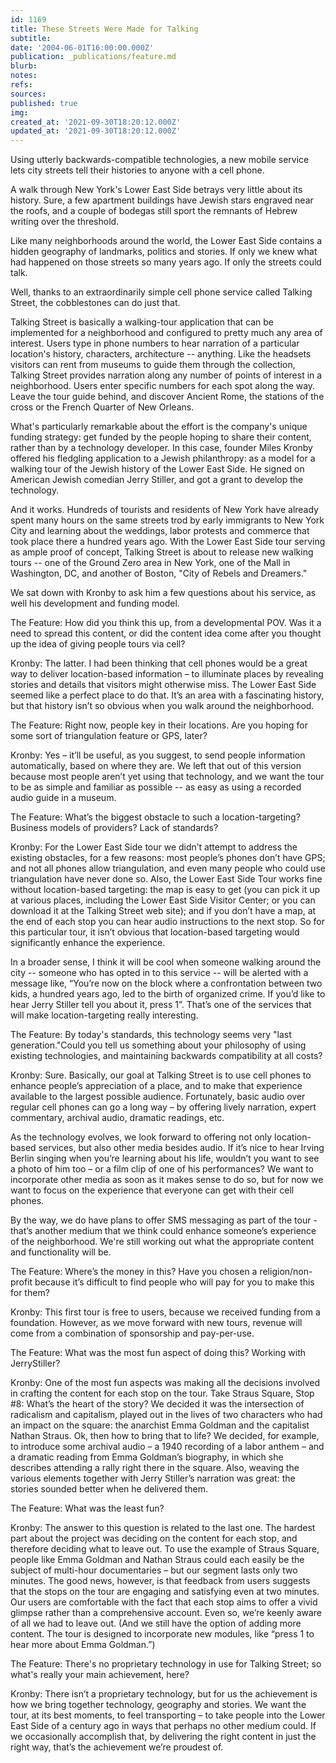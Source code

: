 ```yaml
---
id: 1169
title: These Streets Were Made for Talking
subtitle: 
date: '2004-06-01T16:00:00.000Z'
publication: _publications/feature.md
blurb: 
notes: 
refs: 
sources: 
published: true
img: 
created_at: '2021-09-30T18:20:12.000Z'
updated_at: '2021-09-30T18:20:12.000Z'
---
```

Using utterly backwards-compatible technologies, a new mobile service lets city streets tell their histories to anyone with a cell phone.

A walk through New York's Lower East Side betrays very little about its history. Sure, a few apartment buildings have Jewish stars engraved near the roofs, and a couple of bodegas still sport the remnants of Hebrew writing over the threshold.

Like many neighborhoods around the world, the Lower East Side contains a hidden geography of landmarks, politics and stories. If only we knew what had happened on those streets so many years ago. If only the streets could talk.

Well, thanks to an extraordinarily simple cell phone service called Talking Street, the cobblestones can do just that.

Talking Street is basically a walking-tour application that can be implemented for a neighborhood and configured to pretty much any area of interest. Users type in phone numbers to hear narration of a particular location's history, characters, architecture -- anything. Like the headsets visitors can rent from museums to guide them through the collection, Talking Street provides narration along any number of points of interest in a neighborhood. Users enter specific numbers for each spot along the way. Leave the tour guide behind, and discover Ancient Rome, the stations of the cross or the French Quarter of New Orleans.

What's particularly remarkable about the effort is the company's unique funding strategy: get funded by the people hoping to share their content, rather than by a technology developer. In this case, founder Miles Kronby offered his fledgling application to a Jewish philanthropy: as a model for a walking tour of the Jewish history of the Lower East Side. He signed on American Jewish comedian Jerry Stiller, and got a grant to develop the technology.

And it works. Hundreds of tourists and residents of New York have already spent many hours on the same streets trod by early immigrants to New York City and learning about the weddings, labor protests and commerce that took place there a hundred years ago. With the Lower East Side tour serving as ample proof of concept, Talking Street is about to release new walking tours -- one of the Ground Zero area in New York, one of the Mall in Washington, DC, and another of Boston, "City of Rebels and Dreamers."

We sat down with Kronby to ask him a few questions about his service, as well his development and funding model.

The Feature: How did you think this up, from a developmental POV. Was it a need to spread this content, or did the content idea come after you thought up the idea of giving people tours via cell?

Kronby: The latter. I had been thinking that cell phones would be a great way to deliver location-based information – to illuminate places by revealing stories and details that visitors might otherwise miss. The Lower East Side seemed like a perfect place to do that. It’s an area with a fascinating history, but that history isn’t so obvious when you walk around the neighborhood.

The Feature: Right now, people key in their locations. Are you hoping for some sort of triangulation feature or GPS, later?

Kronby: Yes – it’ll be useful, as you suggest, to send people information automatically, based on where they are. We left that out of this version because most people aren’t yet using that technology, and we want the tour to be as simple and familiar as possible -- as easy as using a recorded audio guide in a museum.

The Feature: What’s the biggest obstacle to such a location-targeting? Business models of providers? Lack of standards?

Kronby: For the Lower East Side tour we didn’t attempt to address the existing obstacles, for a few reasons: most people’s phones don’t have GPS; and not all phones allow triangulation, and even many people who could use triangulation have never done so. Also, the Lower East Side Tour works fine without location-based targeting: the map is easy to get (you can pick it up at various places, including the Lower East Side Visitor Center; or you can download it at the Talking Street web site); and if you don’t have a map, at the end of each stop you can hear audio instructions to the next stop. So for this particular tour, it isn’t obvious that location-based targeting would significantly enhance the experience.

In a broader sense, I think it will be cool when someone walking around the city -- someone who has opted in to this service -- will be alerted with a message like, “You’re now on the block where a confrontation between two kids, a hundred years ago, led to the birth of organized crime. If you’d like to hear Jerry Stiller tell you about it, press 1”. That’s one of the services that will make location-targeting really interesting.

The Feature: By today's standards, this technology seems very "last generation."Could you tell us something about your philosophy of using existing technologies, and maintaining backwards compatibility at all costs?

Kronby: Sure. Basically, our goal at Talking Street is to use cell phones to enhance people’s appreciation of a place, and to make that experience available to the largest possible audience. Fortunately, basic audio over regular cell phones can go a long way – by offering lively narration, expert commentary, archival audio, dramatic readings, etc.

As the technology evolves, we look forward to offering not only location-based services, but also other media besides audio. If it’s nice to hear Irving Berlin singing when you’re learning about his life, wouldn’t you want to see a photo of him too – or a film clip of one of his performances? We want to incorporate other media as soon as it makes sense to do so, but for now we want to focus on the experience that everyone can get with their cell phones.

By the way, we do have plans to offer SMS messaging as part of the tour - that’s another medium that we think could enhance someone’s experience of the neighborhood. We're still working out what the appropriate content and functionality will be.

The Feature: Where’s the money in this? Have you chosen a religion/non-profit because it’s difficult to find people who will pay for you to make this for them?

Kronby: This first tour is free to users, because we received funding from a foundation. However, as we move forward with new tours, revenue will come from a combination of sponsorship and pay-per-use.

The Feature: What was the most fun aspect of doing this? Working with JerryStiller?

Kronby: One of the most fun aspects was making all the decisions involved in crafting the content for each stop on the tour. Take Straus Square, Stop #8: What’s the heart of the story? We decided it was the intersection of radicalism and capitalism, played out in the lives of two characters who had an impact on the square: the anarchist Emma Goldman and the capitalist Nathan Straus. Ok, then how to bring that to life? We decided, for example, to introduce some archival audio – a 1940 recording of a labor anthem – and a dramatic reading from Emma Goldman’s biography, in which she describes attending a rally right there in the square. Also, weaving the various elements together with Jerry Stiller’s narration was great: the stories sounded better when he delivered them.

The Feature: What was the least fun?

Kronby: The answer to this question is related to the last one. The hardest part about the project was deciding on the content for each stop, and therefore deciding what to leave out. To use the example of Straus Square, people like Emma Goldman and Nathan Straus could each easily be the subject of multi-hour documentaries – but our segment lasts only two minutes. The good news, however, is that feedback from users suggests that the stops on the tour are engaging and satisfying even at two minutes. Our users are comfortable with the fact that each stop aims to offer a vivid glimpse rather than a comprehensive account. Even so, we’re keenly aware of all we had to leave out. (And we still have the option of adding more content. The tour is designed to incorporate new modules, like “press 1 to hear more about Emma Goldman.”)

The Feature: There's no proprietary technology in use for Talking Street; so what's really your main achievement, here?

Kronby: There isn’t a proprietary technology, but for us the achievement is how we bring together technology, geography and stories. We want the tour, at its best moments, to feel transporting – to take people into the Lower East Side of a century ago in ways that perhaps no other medium could. If we occasionally accomplish that, by delivering the right content in just the right way, that’s the achievement we’re proudest of.
